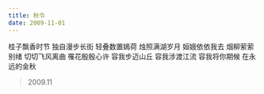 ```yaml
---
title: 秋令
date: 2009-11-01
---
```


桂子飘香时节
独自漫步长街
轻叠数置嫣荷
烛照满湖岁月
姮娥依依我去
烟柳萦萦别绪
切切飞风离曲
罹花殷殷心许
容我步迈山丘
容我涉渡江流
容我将你期候
在永远的金秋

> 2009.11